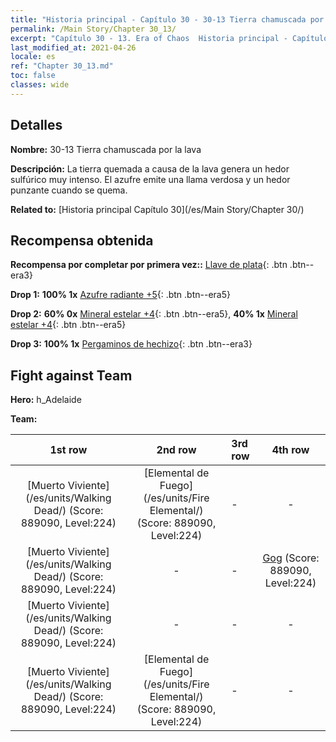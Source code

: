 ```yaml
---
title: "Historia principal - Capítulo 30 - 30-13 Tierra chamuscada por la lava"
permalink: /Main Story/Chapter 30_13/
excerpt: "Capítulo 30 - 13. Era of Chaos  Historia principal - Capítulo 30_13. 30-13 Tierra chamuscada por la lava"
last_modified_at: 2021-04-26
locale: es
ref: "Chapter 30_13.md"
toc: false
classes: wide
---
```


## Detalles

 **Nombre:** 30-13 Tierra chamuscada por la lava

 **Descripción:** La tierra quemada a causa de la lava genera un hedor sulfúrico muy intenso. El azufre emite una llama verdosa y un hedor punzante cuando se quema.

 **Related to:** [Historia principal Capítulo 30](/es/Main Story/Chapter 30/)

## Recompensa obtenida

 **Recompensa por completar por primera vez::** [Llave de plata](/ItemsES/con_693/){: .btn .btn--era3}

 **Drop 1:** **100% 1x** [Azufre radiante +5](/ItemsES/mat_99/){: .btn .btn--era5}

 **Drop 2:** **60% 0x** [Mineral estelar +4](/ItemsES/mat_89/){: .btn .btn--era5}, **40% 1x** [Mineral estelar +4](/ItemsES/mat_89/){: .btn .btn--era5}

 **Drop 3:** **100% 1x** [Pergaminos de hechizo](/ItemsES/con_694/){: .btn .btn--era3}


## Fight against Team
 **Hero:** h_Adelaide

 **Team:**


  | 1st row | 2nd row | 3rd row | 4th row |
  |:----:|:----:|:----|:----:|
  | [Muerto Viviente](/es/units/Walking Dead/) (Score: 889090, Level:224)  | [Elemental de Fuego](/es/units/Fire Elemental/) (Score: 889090, Level:224)  | - | - |
  | [Muerto Viviente](/es/units/Walking Dead/) (Score: 889090, Level:224)  | - | - | [Gog](/es/units/Gog/) (Score: 889090, Level:224)  |
  | [Muerto Viviente](/es/units/Walking Dead/) (Score: 889090, Level:224)  | - | - | - |
  | [Muerto Viviente](/es/units/Walking Dead/) (Score: 889090, Level:224)  | [Elemental de Fuego](/es/units/Fire Elemental/) (Score: 889090, Level:224)  | - | - |


